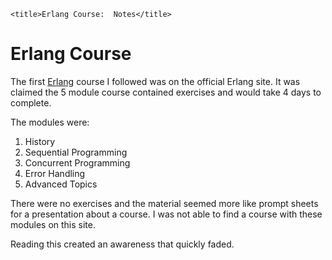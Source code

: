 <!DOCTYPE html>
<html lang="en-GB">
    <!-- erlang notes by NewForester is licensed under a Creative Commons Attribution-ShareAlike 4.0 International Licence. -->
<head>
    <meta charset="UTF-8" />
    <meta name="description" content="Notes on the Erlang programming language made while learning a bit about Functional Programming" />
    <meta name="keywords" content="Erlang" />
    <meta name="author" content="NewForester" />
    <meta name="viewport" content="width=device-width, initial-scale=1.0" />
    <link rel="stylesheet" href="../styles/style-sheet.css" />

    <title>Erlang Course:  Notes</title>
</head>

<body>

# Erlang Course

The first [Erlang](http://www.erlang.org/course/) course I followed was on the official Erlang site.
It was claimed the 5 module course contained exercises and would take 4 days to complete.

The modules were:

 1. History
 1. Sequential Programming
 1. Concurrent Programming
 1. Error Handling
 1. Advanced Topics

There were no exercises and the material seemed more like prompt sheets for a presentation about a course.
I was not able to find a course with these modules on this site.

Reading this created an awareness that quickly faded.

</body>
</html>
